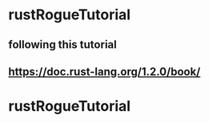 # rustRogueTutorial

## following this tutorial
## https://doc.rust-lang.org/1.2.0/book/
# rustRogueTutorial

